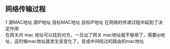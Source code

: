 
## 网络传输过程

1 源MAC地址 源IP地址 目标MAC地址 目标IP地址 在网络的传递过程中起到了决定作用  
    在网关内 mac 地址可以找到对方，一旦出了网关 mac地址就不够用了，需要ip地址，这时候mac地址就发生变变化了，变成中间经过的路由的mac地址   
    

    
    
